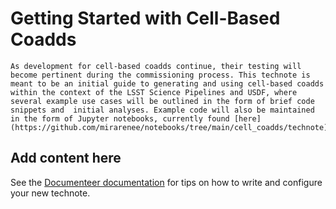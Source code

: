 # Getting Started with Cell-Based Coadds

```{abstract}
As development for cell-based coadds continue, their testing will become pertinent during the commissioning process. This technote is meant to be an initial guide to generating and using cell-based coadds within the context of the LSST Science Pipelines and USDF, where several example use cases will be outlined in the form of brief code snippets and  initial analyses. Example code will also be maintained in the form of Jupyter notebooks, currently found [here](https://github.com/mirarenee/notebooks/tree/main/cell_coadds/technote).
```

## Add content here

See the [Documenteer documentation](https://documenteer.lsst.io/technotes/index.html) for tips on how to write and configure your new technote.
